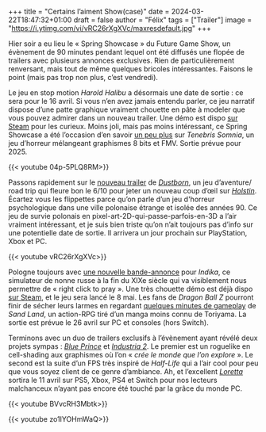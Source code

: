 +++
title = "Certains l’aiment Show(case)"
date = 2024-03-22T18:47:32+01:00
draft = false
author = "Félix"
tags = ["Trailer"]
image = "https://i.ytimg.com/vi/vRC26rXgXVc/maxresdefault.jpg"
+++

Hier soir a eu lieu le « Spring Showcase » du Future Game Show, un évènement de 90 minutes pendant lequel ont été diffusés une flopée de trailers avec plusieurs annonces exclusives. Rien de particulièrement renversant, mais tout de même quelques bricoles intéressantes. Faisons le point (mais pas trop non plus, c’est vendredi).

Le jeu en stop motion *Harold Halibu* a désormais une date de sortie : ce sera pour le 16 avril. Si vous n’en avez jamais entendu parler, ce jeu narratif dispose d’une patte graphique vraiment chouette en pâte à modeler que vous pouvez admirer dans un nouveau trailer. Une démo est dispo [sur Steam](https://store.steampowered.com/app/924750/Harold_Halibut/) pour les curieux. Moins joli, mais pas moins intéressant, ce Spring Showcase a été l’occasion d’en savoir [un peu plus](https://www.youtube.com/watch?v=0vRStL7up8M&themeRefresh=1) sur *Tenebris Somnia*, un jeu d’horreur mélangeant graphismes 8 bits et FMV. Sortie prévue pour 2025.


{{< youtube 04p-5PLQ8RM>}} 


Passons rapidement sur le [nouveau trailer](https://www.youtube.com/watch?v=Q3He8wr2hD0) de *[Dustborn](https://store.steampowered.com/app/721180/Dustborn/)*, un jeu d’aventure/ road trip qui fleure bon le 6/10 pour jeter un nouveau coup d’œil sur *[Holstin](https://store.steampowered.com/app/2235430/Holstin/)*. Écartez vous les flippettes parce qu’on parle d’un jeu d'horreur psychologique dans une ville polonaise étrange et isolée des années 90. Ce jeu de survie polonais en pixel-art-2D-qui-passe-parfois-en-3D a l’air vraiment intéressant, et je suis bien triste qu’on n’ait toujours pas d’info sur une potentielle date de sortie. Il arrivera un jour prochain sur PlayStation, Xbox et PC.

{{< youtube vRC26rXgXVc>}} 

Pologne toujours avec [une nouvelle bande-annonce](https://www.youtube.com/watch?v=5ANgJDHK4y4) pour *Indika*, ce simulateur de nonne russe à la fin du XIXe siècle qui va visiblement nous permettre de « right click to pray ». Une très chouette démo est déjà dispo [sur Steam](https://store.steampowered.com/app/1373960/INDIKA/), et le jeu sera lancé le 8 mai. Les fans de *Dragon Ball Z* pourront finir de sécher leurs larmes en regardant [quelques minutes de gameplay](https://www.youtube.com/watch?v=WJ0kCiNj5tA) de *Sand Land*, un action-RPG tiré d’un manga moins connu de Toriyama. La sortie est prévue le 26 avril sur PC et consoles (hors Switch).

Terminons avec un duo de trailers exclusifs à l’évènement ayant révélé deux projets sympas : *[Blue Prince](https://store.steampowered.com/app/1569580/Blue_Prince/)* et *[Industria 2](https://store.steampowered.com/app/2154070/INDUSTRIA_2?snr=1_5_9_)*. Le premier est un roguelike en cell-shading aux graphismes où l’on « *crée le monde que l’on explore* ». Le second est la suite d’un FPS très inspiré de *Half-Life* qui a l’air cool pour peu que vous soyez client de ce genre d’ambiance. Ah, et l’excellent *[Loretta](https://store.steampowered.com/app/1592540/Loretta/)* sortira le 11 avril sur PS5, Xbox, PS4 et Switch pour nos lecteurs malchanceux n’ayant pas encore été touché par la grâce du monde PC.

{{< youtube BVvcRH3Mbtk>}} 

{{< youtube zo1IYOHmWaQ>}} 


